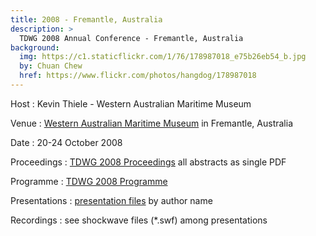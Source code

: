 ```yaml
---
title: 2008 - Fremantle, Australia
description: >
  TDWG 2008 Annual Conference - Fremantle, Australia
background:
  img: https://c1.staticflickr.com/1/76/178987018_e75b26eb54_b.jpg
  by: Chuan Chew
  href: https://www.flickr.com/photos/hangdog/178987018
---
```


Host
: Kevin Thiele - Western Australian Maritime Museum

Venue
: [Western Australian Maritime Museum](http://museum.wa.gov.au/museums/maritime) in Fremantle, Australia

Date
: 20-24 October 2008

Proceedings
: [TDWG 2008 Proceedings](https://static.tdwg.org/conferences/2008/tdwg_2008_proceedings.pdf) all abstracts as single PDF

Programme
: [TDWG 2008 Programme](https://static.tdwg.org/conferences/2008/tdwg_2008_programme.pdf)

Presentations
: [presentation files](./presentation-files/) by author name

Recordings
: see shockwave files (\*.swf) among presentations
